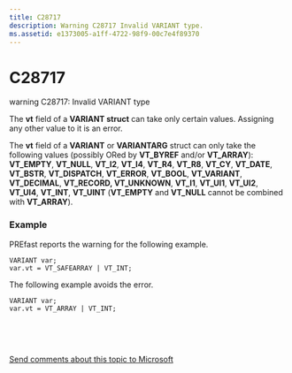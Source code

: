 ```yaml
---
title: C28717
description: Warning C28717 Invalid VARIANT type.
ms.assetid: e1373005-a1ff-4722-98f9-00c7e4f89370
---
```


# C28717


warning C28717: Invalid VARIANT type

The **vt** field of a **VARIANT struct** can take only certain values. Assigning any other value to it is an error.

The **vt** field of a **VARIANT** or **VARIANTARG** struct can only take the following values (possibly ORed by **VT\_BYREF** and/or **VT\_ARRAY**): **VT\_EMPTY**, **VT\_NULL**, **VT\_I2**, **VT\_I4**, **VT\_R4**, **VT\_R8**, **VT\_CY**, **VT\_DATE**, **VT\_BSTR**, **VT\_DISPATCH**, **VT\_ERROR**, **VT\_BOOL**, **VT\_VARIANT**, **VT\_DECIMAL**, **VT\_RECORD, VT\_UNKNOWN**, **VT\_I1**, **VT\_UI1**, **VT\_UI2**, **VT\_UI4**, **VT\_INT**, **VT\_UINT** (**VT\_EMPTY** and **VT\_NULL** cannot be combined with **VT\_ARRAY**).

### <span id="example"></span><span id="EXAMPLE"></span>Example

PREfast reports the warning for the following example.

```
VARIANT var;
var.vt = VT_SAFEARRAY | VT_INT;
```

The following example avoids the error.

```
VARIANT var;
var.vt = VT_ARRAY | VT_INT;
```

 

 

[Send comments about this topic to Microsoft](mailto:wsddocfb@microsoft.com?subject=Documentation%20feedback%20[devtest\devtest]:%20C28717%20%20RELEASE:%20%2811/17/2016%29&body=%0A%0APRIVACY%20STATEMENT%0A%0AWe%20use%20your%20feedback%20to%20improve%20the%20documentation.%20We%20don't%20use%20your%20email%20address%20for%20any%20other%20purpose,%20and%20we'll%20remove%20your%20email%20address%20from%20our%20system%20after%20the%20issue%20that%20you're%20reporting%20is%20fixed.%20While%20we're%20working%20to%20fix%20this%20issue,%20we%20might%20send%20you%20an%20email%20message%20to%20ask%20for%20more%20info.%20Later,%20we%20might%20also%20send%20you%20an%20email%20message%20to%20let%20you%20know%20that%20we've%20addressed%20your%20feedback.%0A%0AFor%20more%20info%20about%20Microsoft's%20privacy%20policy,%20see%20http://privacy.microsoft.com/default.aspx. "Send comments about this topic to Microsoft")




